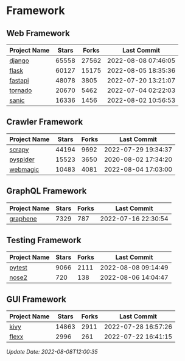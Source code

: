 # Framework

## Web Framework
| Project Name | Stars | Forks | Last Commit |
| ------------ | ----- | ----- | ----------- |
| [django](https://github.com/django/django) | 65558 | 27562 | 2022-08-08 07:46:05 |
| [flask](https://github.com/pallets/flask) | 60127 | 15175 | 2022-08-05 18:35:36 |
| [fastapi](https://github.com/tiangolo/fastapi) | 48078 | 3805 | 2022-07-20 13:21:07 |
| [tornado](https://github.com/tornadoweb/tornado) | 20670 | 5462 | 2022-07-04 02:22:03 |
| [sanic](https://github.com/sanic-org/sanic) | 16336 | 1456 | 2022-08-02 10:56:53 |

## Crawler Framework
| Project Name | Stars | Forks | Last Commit |
| ------------ | ----- | ----- | ----------- |
| [scrapy](https://github.com/scrapy/scrapy) | 44194 | 9692 | 2022-07-29 19:34:37 |
| [pyspider](https://github.com/binux/pyspider) | 15523 | 3650 | 2020-08-02 17:34:20 |
| [webmagic](https://github.com/code4craft/webmagic) | 10483 | 4081 | 2022-08-04 17:03:00 |

## GraphQL Framework
| Project Name | Stars | Forks | Last Commit |
| ------------ | ----- | ----- | ----------- |
| [graphene](https://github.com/graphql-python/graphene) | 7329 | 787 | 2022-07-16 22:30:54 |

## Testing Framework
| Project Name | Stars | Forks | Last Commit |
| ------------ | ----- | ----- | ----------- |
| [pytest](https://github.com/pytest-dev/pytest) | 9066 | 2111 | 2022-08-08 09:14:49 |
| [nose2](https://github.com/nose-devs/nose2) | 720 | 138 | 2022-08-06 14:04:47 |

## GUI Framework
| Project Name | Stars | Forks | Last Commit |
| ------------ | ----- | ----- | ----------- |
| [kivy](https://github.com/kivy/kivy) | 14863 | 2911 | 2022-07-28 16:57:26 |
| [flexx](https://github.com/flexxui/flexx) | 2996 | 261 | 2022-07-22 16:41:15 |

*Update Date: 2022-08-08T12:00:35*